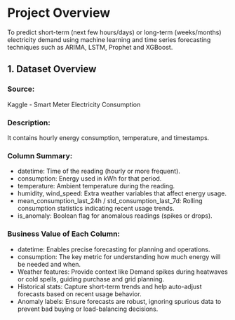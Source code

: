 # Project Overview
To predict short-term (next few hours/days) or long-term (weeks/months) electricity demand using machine learning and time series forecasting techniques such as ARIMA, LSTM, Prophet and XGBoost.

## 1. Dataset Overview
### Source: 
Kaggle - Smart Meter Electricity Consumption</br>
### Description: 
It contains hourly energy consumption, temperature, and timestamps.</br>
### Column Summary:
- datetime: Time of the reading (hourly or more frequent).</br>
- consumption: Energy used in kWh for that period.</br>
- temperature: Ambient temperature during the reading.</br>
- humidity, wind_speed: Extra weather variables that affect energy usage.</br>
- mean_consumption_last_24h / std_consumption_last_7d: Rolling consumption statistics indicating recent usage trends.</br>
- is_anomaly: Boolean flag for anomalous readings (spikes or drops).

### Business Value of Each Column:
- datetime: Enables precise forecasting for planning and operations.</br>
- consumption: The key metric for understanding how much energy will be needed and when.</br>
- Weather features: Provide context like Demand spikes during heatwaves or cold spells, guiding purchase and grid planning.</br>
- Historical stats: Capture short-term trends and help auto-adjust forecasts based on recent usage behavior.</br>
- Anomaly labels: Ensure forecasts are robust, ignoring spurious data to prevent bad buying or load-balancing decisions.

  



